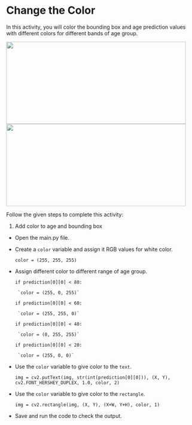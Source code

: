 Change the Color
================


In this activity, you will color the bounding box and age prediction values with different colors for different bands of age group.




<img src= "https://s3.amazonaws.com/media-p.slid.es/uploads/1525749/images/10580123/image__41_.png" width = "480" height = "220">
<img src= "https://s3.amazonaws.com/media-p.slid.es/uploads/1525749/images/10580126/image__39_.png" width = "480" height = "220">


Follow the given steps to complete this activity:


1. Add color to age and bounding box


* Open the main.py file.


* Create a `color` variable and assign it RGB values for white color.


    `color = (255, 255, 255)`


*  Assign different color to different range of age group. 

    `if prediction[0][0] < 80:`

        `color = (255, 0, 255)`

    `if prediction[0][0] < 60:`

        `color = (255, 255, 0)`

    `if prediction[0][0] < 40:`

        `color = (0, 255, 255)`

    `if prediction[0][0] < 20:`


        `color = (255, 0, 0)`


* Use the `color` variable to give color to the `text`.


    `img = cv2.putText(img, str(int(prediction[0][0])), (X, Y), cv2.FONT_HERSHEY_DUPLEX, 1.0, color, 2)`
   
* Use the `color` variable to give color to the `rectangle`.


    `img = cv2.rectangle(img, (X, Y), (X+W, Y+H), color, 1)`
                       
* Save and run the code to check the output.
